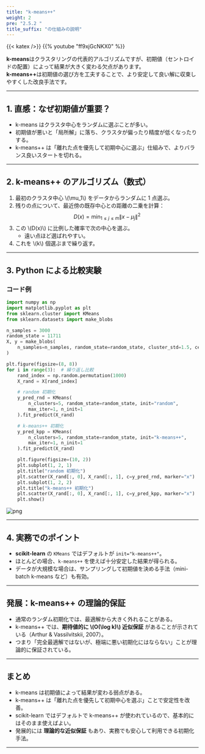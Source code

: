 ```yaml
---
title: "k-means++"
weight: 2
pre: "2.5.2 "
title_suffix: "の仕組みの説明"
---
```


{{< katex />}}
{{% youtube "ff9xjGcNKX0" %}}

<div class="pagetop-box">
    <p><b>k-means</b>はクラスタリングの代表的アルゴリズムですが、初期値（セントロイドの配置）によって結果が大きく変わる欠点があります。<br>
    <b>k-means++</b>は初期値の選び方を工夫することで、より安定して良い解に収束しやすくした改良手法です。</p>
</div>

---

## 1. 直感：なぜ初期値が重要？
- k-means はクラスタ中心をランダムに選ぶことが多い。  
- 初期値が悪いと「局所解」に落ち、クラスタが偏ったり精度が低くなったりする。  
- k-means++ は「離れた点を優先して初期中心に選ぶ」仕組みで、よりバランス良いスタートを切れる。  

---

## 2. k-means++ のアルゴリズム（数式）

1. 最初のクラスタ中心 \\(\mu_1\\) をデータからランダムに 1 点選ぶ。  
2. 残りの点について、最近傍の既存中心との距離の二乗を計算：  
   $$
   D(x) = \min_{1 \le j \le m} \|x - \mu_j\|^2
   $$
3. この \\(D(x)\\) に比例した確率で次の中心を選ぶ。  
   - 遠い点ほど選ばれやすい。  
4. これを \\(k\\) 個選ぶまで繰り返す。  

---

## 3. Python による比較実験

### コード例

```python
import numpy as np
import matplotlib.pyplot as plt
from sklearn.cluster import KMeans
from sklearn.datasets import make_blobs

n_samples = 3000
random_state = 11711
X, y = make_blobs(
    n_samples=n_samples, random_state=random_state, cluster_std=1.5, centers=8
)

plt.figure(figsize=(8, 8))
for i in range(3):  # 繰り返し比較
    rand_index = np.random.permutation(1000)
    X_rand = X[rand_index]

    # random 初期化
    y_pred_rnd = KMeans(
        n_clusters=5, random_state=random_state, init="random",
        max_iter=1, n_init=1
    ).fit_predict(X_rand)

    # k-means++ 初期化
    y_pred_kpp = KMeans(
        n_clusters=5, random_state=random_state, init="k-means++",
        max_iter=1, n_init=1
    ).fit_predict(X_rand)

    plt.figure(figsize=(10, 2))
    plt.subplot(1, 2, 1)
    plt.title("random 初期化")
    plt.scatter(X_rand[:, 0], X_rand[:, 1], c=y_pred_rnd, marker="x")
    plt.subplot(1, 2, 2)
    plt.title("k-means++ 初期化")
    plt.scatter(X_rand[:, 0], X_rand[:, 1], c=y_pred_kpp, marker="x")
    plt.show()
```

![png](/images/basic/clustering/k-means2_files/k-means2_5_1.png)

---

## 4. 実務でのポイント
- **scikit-learn** の `KMeans` ではデフォルトが `init="k-means++"`。  
- ほとんどの場合、`k-means++` を使えば十分安定した結果が得られる。  
- データが大規模な場合は、サンプリングして初期値を決める手法（mini-batch k-means など）も有効。  

---

## 発展：k-means++ の理論的保証
- 通常のランダム初期化では、最適解から大きく外れることがある。  
- k-means++ では、**期待値的に \\(O(\log k)\\) 近似保証** があることが示されている（Arthur & Vassilvitskii, 2007）。  
- つまり「完全最適解ではないが、極端に悪い初期化にはならない」ことが理論的に保証されている。  

---

## まとめ
- k-means は初期値によって結果が変わる弱点がある。  
- k-means++ は「離れた点を優先して初期中心を選ぶ」ことで安定性を改善。  
- scikit-learn ではデフォルトで k-means++ が使われているので、基本的にはそのまま使えばよい。  
- 発展的には **理論的な近似保証** もあり、実務でも安心して利用できる初期化手法。  

---
